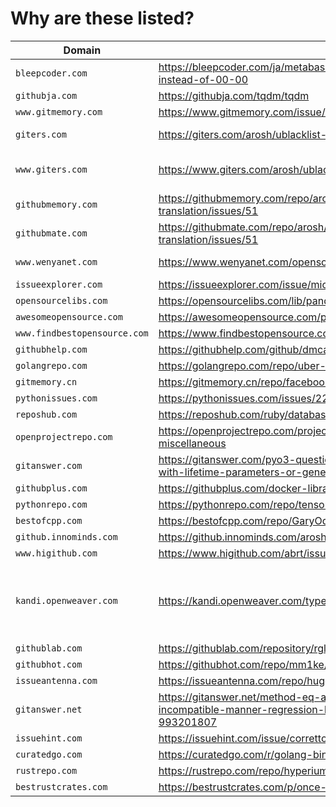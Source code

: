 # Why are these listed?

| Domain | Page | Original | Note |
| ------ | ---- | -------- | ---- |
| `bleepcoder.com` | https://bleepcoder.com/ja/metabase/419604485/time-is-showing-24-00-instead-of-00-00 | https://github.com/metabase/metabase/issues/9538 |  |
| `githubja.com` | https://githubja.com/tqdm/tqdm | https://github.com/tqdm/tqdm |  |
| `www.gitmemory.com` | https://www.gitmemory.com/issue/dbeaver/dbeaver/232/528912919 | https://github.com/dbeaver/dbeaver/issues/232 |  |
| `giters.com` | https://giters.com/arosh/ublacklist-stackoverflow-translation/issues/51 | https://github.com/arosh/ublacklist-stackoverflow-translation/issues/51 |  |
| `www.giters.com` | https://www.giters.com/arosh/ublacklist-stackoverflow-translation/issues/51 | https://github.com/arosh/ublacklist-stackoverflow-translation/issues/51 | www.giters.com also serves copycat. |
| `githubmemory.com` | https://githubmemory.com/repo/arosh/ublacklist-stackoverflow-translation/issues/51 | https://github.com/arosh/ublacklist-stackoverflow-translation/issues/51 |  |
| `githubmate.com` | https://githubmate.com/repo/arosh/ublacklist-stackoverflow-translation/issues/51 | https://github.com/arosh/ublacklist-stackoverflow-translation/issues/51 | alias of githubmemory.com |
| `www.wenyanet.com` | https://www.wenyanet.com/opensource/ja/5ff3071877c41a72a418b148.html | https://github.com/BBE78/cypress-sonarqube-reporter |  |
| `issueexplorer.com` | https://issueexplorer.com/issue/microsoft/PowerToys/13202 | https://github.com/microsoft/PowerToys/issues/13202 |  |
| `opensourcelibs.com` | https://opensourcelibs.com/lib/pandoc | https://github.com/pandoc/pandoc |  |
| `awesomeopensource.com` | https://awesomeopensource.com/project/jgm/pandoc | https://github.com/pandoc/pandoc |  |
| `www.findbestopensource.com` | https://www.findbestopensource.com/product/robertoaloi-erlang-web | https://github.com/robertoaloi/erlang-web |  |
| `githubhelp.com` | https://githubhelp.com/github/dmca | https://github.com/github/dmca |  |
| `golangrepo.com` | https://golangrepo.com/repo/uber-go-zap-go-logging-monitoring | https://github.com/uber-go/zap |  |
| `gitmemory.cn` | https://gitmemory.cn/repo/facebook/react | https://github.com/facebook/react |  |
| `pythonissues.com` | https://pythonissues.com/issues/2256430 | https://github.com/pupil-labs/pupil/issues/920 |  |
| `reposhub.com` | https://reposhub.com/ruby/database-tools/soundcloud-lhm.html | https://github.com/soundcloud/lhm |  |
| `openprojectrepo.com` | https://openprojectrepo.com/project/kubernetes-kubernetes-go-miscellaneous | https://github.com/kubernetes/kubernetes |  |
| `gitanswer.com` | https://gitanswer.com/pyo3-question-about-pymethods-cannot-be-used-with-lifetime-parameters-or-generics-rust-674792372 | https://github.com/PyO3/pyo3/issues/1088 |  |
| `githubplus.com` | https://githubplus.com/docker-library/php | https://github.com/docker-library/php |  |
| `pythonrepo.com` | https://pythonrepo.com/repo/tensorflow-tensorflow--python-deep-learning | https://github.com/tensorflow/tensorflow |  |
| `bestofcpp.com` | https://bestofcpp.com/repo/GaryOderNichts-Bloopair-cpp-network | https://github.com/GaryOderNichts/Bloopair |  |
| `github.innominds.com` | https://github.innominds.com/arosh/ublacklist-github-translation | https://github.com/arosh/ublacklist-github-translation |  |
| `www.higithub.com` | https://www.higithub.com/abrt/issue/retrace-server/433 | https://github.com/abrt/retrace-server/pull/433 |  |
| `kandi.openweaver.com` | https://kandi.openweaver.com/typescript/HelloRusk/qiita-trend-api | https://github.com/HelloRusk/qiita-trend-api | The site distributes copies of Stack Overflow QAs under the heading "Community Discussions." |
| `githublab.com` | https://githublab.com/repository/rgl/windows-vagrant | https://github.com/rgl/windows-vagrant |  |
| `githubhot.com` | https://githubhot.com/repo/mm1ke/gentoo-scripts/issues/1 | https://github.com/mm1ke/gentoo-scripts/issues/1 |  |
| `issueantenna.com` | https://issueantenna.com/repo/huggingface/tokenizers | https://github.com/huggingface/tokenizers |  |
| `gitanswer.net` | https://gitanswer.net/method-eq-and-ne-overrides-class-object-in-an-incompatible-manner-regression-between-1-1-160-and-1-1-161-993201807 | https://github.com/microsoft/pyright/issues/2287 |  |
| `issuehint.com` | https://issuehint.com/issue/corretto/corretto-11/118 | https://github.com/corretto/corretto-11/issues/118 |  |
| `curatedgo.com` | https://curatedgo.com/r/golang-bindings-for-asticodego-asticoqui/index.html | https://github.com/asticode/go-asticoqui |  |
| `rustrepo.com` | https://rustrepo.com/repo/hyperium-hyper-rust-http-client | https://github.com/hyperium/hyper |  |
| `bestrustcrates.com` | https://bestrustcrates.com/p/once-installed-the-dtolnaycargo-expand/ | https://github.com/dtolnay/cargo-expand |  |
